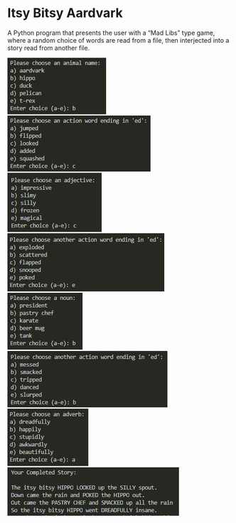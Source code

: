# Itsy Bitsy Aardvark
A Python program that presents the user with a “Mad Libs” type game, where a random choice of words are read from a file, then interjected into a story read from another file.

<img src="screenshots\1.JPG">
<img src="screenshots\2.JPG">
<img src="screenshots\3.JPG">
<img src="screenshots\4.JPG">
<img src="screenshots\5.JPG">
<img src="screenshots\6.JPG">
<img src="screenshots\7.JPG">
<img src="screenshots\8.JPG">
